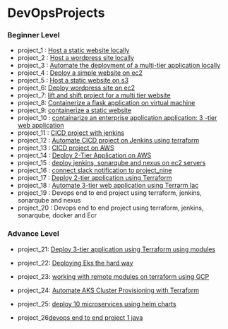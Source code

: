 # DevOpsProjects

### Beginner Level 

- project_1 : [Host a static website locally](https://github.com/baraqheart/DevOpsProjects/blob/main/project_1.md)
- project_2 : [Host a wordpress site locally](https://github.com/baraqheart/DevOpsProjects/blob/main/project_2.md)
- project_3 : [Automate the deployment of a multi-tier application locally](https://github.com/baraqheart/DevOpsProjects/blob/main/project_3.md)
- project_4 : [Deploy a simple website on ec2](https://github.com/baraqheart/DevOpsProjects/blob/main/project_4.md) 
- project_5 : [Host a static website on s3](https://github.com/baraqheart/DevOpsProjects/blob/main/project_5.md)
- project_6: [Deploy wordpress site on ec2](https://github.com/baraqheart/DevOpsProjects/blob/main/project_6_Deploy_a_wordpress_site_on_ec2.md) 
- project_7: [lift and shift project for a multi tier website](https://github.com/baraqheart/DevOpsProjects/blob/main/project_7.md)
- project_8: [Containerize a flask application on virtual machine](https://github.com/baraqheart/DevOpsProjects/blob/main/project_8.md)
- project_9: [containerize a static website](https://github.com/baraqheart/DevOpsProjects/blob/main/project_6_Deploy_a_wordpress_site_on_ec2.md)
- project_10 : [containarize an enterprise application application: 3 -tier web application](https://github.com/baraqheart/DevOpsProjects/blob/main/project_10.md)
- project_11 : [CICD project with jenkins](https://github.com/baraqheart/DevOpsProjects/blob/main/project_11.md)
- project_12 : [Automate CICD project on Jenkins using terraform](https://github.com/baraqheart/DevOpsProjects/blob/main/project_12.md)
- project_13 : [CICD project on AWS](https://github.com/baraqheart/DevOpsProjects/blob/main/project_13.md)  
- project_14 : [Deploy 2-Tier Application on AWS](https://github.com/baraqheart/DevOpsProjects/blob/main/project_14_Deploy_2tier-app.md)
- project_15 : [deploy jenkins, sonarqube and nexus on ec2 servers](https://github.com/baraqheart/DevOpsProjects/blob/main/project_15.md)
- project_16 : [connect slack notification to project_nine](https://github.com/baraqheart/DevOpsProjects/blob/main/project_16.md)
- project_17 : [Deploy 2-tier application using Terraform](https://github.com/baraqheart/DevOpsProjects/blob/main/project_17.md)
- project_18 : [Automate 3-tier web application using Terrarm Iac](https://github.com/baraqheart/DevOpsProjects/blob/main/project_18.md)
- project_19 : Devops end to end project using terraform, jenkins, sonarqube and nexus
- project_20 : Devops end to end project using terraform, jenkins, sonarqube, docker and Ecr


### Advance Level
- project_21: [Deploy 3-tier application using Terraform using modules](https://github.com/baraqheart/terraformProjects/tree/main/3tierModules/project_folder)
- project_22: [Deploying Eks the hard way](https://baraqheart.medium.com/deploying-eks-the-hard-way-04164cc47d93)
- project_23: [working with remote modules on terraform using GCP](https://baraqheart.medium.com/build-infrastructure-with-terraform-on-google-cloud-qwicklabschallenge-cd0cc8bbc3e1)
- project_24: [Automate AKS Cluster Provisioning with Terraform](https://baraqheart.medium.com/automate-aks-cluster-provisioning-with-terraform-e87973c9b2ef)
- project_25: [deploy 10 microservices using helm charts](https://github.com/baraqheart/ecommerceApp)

- project_26[devops end to end project 1 java]()
